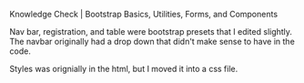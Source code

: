 Knowledge Check | Bootstrap Basics, Utilities, Forms, and Components

Nav bar, registration, and table were bootstrap presets that I edited slightly. The navbar originally had a drop down that didn't make sense to have in the code.

Styles was orignially in the html, but I moved it into a css file.
